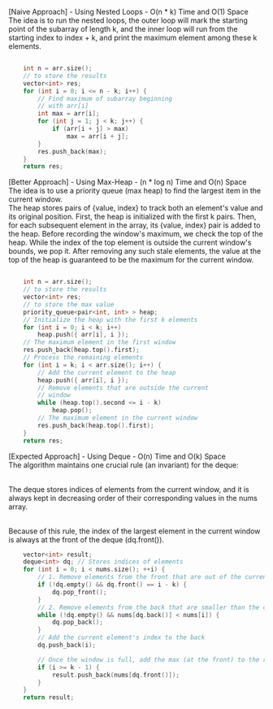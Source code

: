 <p>[Naive Approach] - Using Nested Loops - O(n * k) Time and O(1) Space
<br>The idea is to run the nested loops, the outer loop will mark the starting point of the subarray of length k, and the inner loop will run from the starting index to index + k, and print the maximum element among these k elements. </p>

```cpp

    int n = arr.size();
    // to store the results
    vector<int> res;
    for (int i = 0; i <= n - k; i++) {
        // Find maximum of subarray beginning
        // with arr[i]
        int max = arr[i];
        for (int j = 1; j < k; j++) {
            if (arr[i + j] > max)
                max = arr[i + j];
        }
        res.push_back(max);
    }
    return res;
```

<p>[Better Approach] - Using Max-Heap - (n * log n) Time and O(n) Space
<br>The idea is to use a priority queue (max heap) to find the largest item in the current window.
<br>The heap stores pairs of {value, index} to track both an element's value and its original position. First, the heap is initialized with the first k pairs. Then, for each subsequent element in the array, its {value, index} pair is added to the heap. Before recording the window's maximum, we check the top of the heap. While the index of the top element is outside the current window's bounds, we pop it. After removing any such stale elements, the value at the top of the heap is guaranteed to be the maximum for the current window.</p>

```cpp

    int n = arr.size();
    // to store the results
    vector<int> res;
    // to store the max value
    priority_queue<pair<int, int> > heap;
    // Initialize the heap with the first k elements
    for (int i = 0; i < k; i++)
        heap.push({ arr[i], i });
    // The maximum element in the first window
    res.push_back(heap.top().first);
    // Process the remaining elements
    for (int i = k; i < arr.size(); i++) {
        // Add the current element to the heap
        heap.push({ arr[i], i });
        // Remove elements that are outside the current
        // window
        while (heap.top().second <= i - k)
            heap.pop();
        // The maximum element in the current window
        res.push_back(heap.top().first);
    }
    return res;
```
<p>[Expected Approach] - Using Deque - O(n) Time and O(k) Space
<br>The algorithm maintains one crucial rule (an invariant) for the deque:

<br>The deque stores indices of elements from the current window, and it is always kept in decreasing order of their corresponding values in the nums array.

<br>Because of this rule, the index of the largest element in the current window is always at the front of the deque (dq.front()).</p>

```cpp
    vector<int> result;
    deque<int> dq; // Stores indices of elements
    for (int i = 0; i < nums.size(); ++i) {
        // 1. Remove elements from the front that are out of the current window
        if (!dq.empty() && dq.front() == i - k) {
            dq.pop_front();
        }
        // 2. Remove elements from the back that are smaller than the current element
        while (!dq.empty() && nums[dq.back()] < nums[i]) {
            dq.pop_back();
        }
        // Add the current element's index to the back
        dq.push_back(i);

        // Once the window is full, add the max (at the front) to the result
        if (i >= k - 1) {
            result.push_back(nums[dq.front()]);
        }
    }
    return result;
